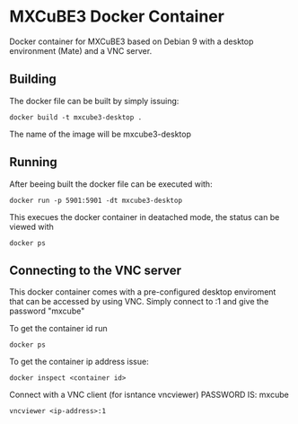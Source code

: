 # MXCuBE3 Docker Container

Docker container for MXCuBE3 based on Debian 9 with a desktop environment (Mate)
and a VNC server.

## Building

The docker file can be built by simply issuing:

```
docker build -t mxcube3-desktop .
```

The name of the image will be mxcube3-desktop

## Running

After beeing built the docker file can be executed with:

```
docker run -p 5901:5901 -dt mxcube3-desktop
```

This execues the docker container in deatached mode, the status can be viewed with

```
docker ps
```

## Connecting to the VNC server
This docker container comes with a pre-configured desktop enviroment that can be accessed
by using VNC. Simply connect to <ip-address>:1 and give the password "mxcube"

To get the container id run
```
docker ps
```

To get the container ip address issue:
```
docker inspect <container id>
```

Connect with a VNC client (for isntance vncviewer) PASSWORD IS: mxcube
```
vncviewer <ip-address>:1
```









